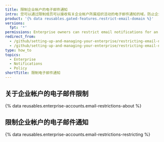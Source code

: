 ```yaml
---
title: 限制企业帐户的电子邮件通知
intro: 您可以通过限制成员可以接收有关企业帐户所属组织活动的电子邮件通知的域，防止企业信息泄漏到个人电子邮件帐户。
product: '{% data reusables.gated-features.restrict-email-domain %}'
versions:
  fpt: '*'
permissions: Enterprise owners can restrict email notifications for an enterprise account.
redirect_from:
  - /github/setting-up-and-managing-your-enterprise/restricting-email-notifications-for-your-enterprise-account-to-approved-domains
  - /github/setting-up-and-managing-your-enterprise/restricting-email-notifications-for-your-enterprise-account
type: how_to
topics:
  - Enterprise
  - Notifications
  - Policy
shortTitle: 限制电子邮件通知
---
```


## 关于企业帐户的电子邮件限制

{% data reusables.enterprise-accounts.email-restrictions-about %}

## 限制企业帐户的电子邮件通知

{% data reusables.enterprise-accounts.email-restrictions-restricting %}
